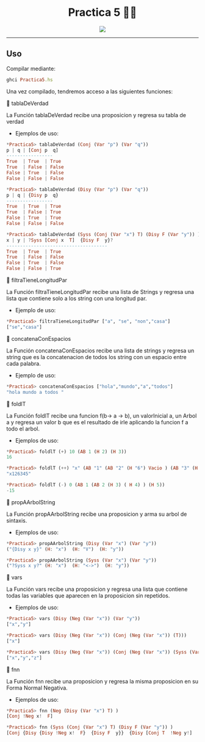 <div align="center">
  
# **Practica 5** 🐯🎳
  

[![](https://media.giphy.com/media/ICOgUNjpvO0PC/giphy.gif)](https://www.youtube.com/watch?v=k6EQAOmJrbw)

</div>
  
---

## **Uso**



Compilar mediante:

```Ruby
ghci Practica5.hs
```

Una vez compilado, tendremos acceso a las siguientes funciones:

📌 tablaDeVerdad

La Función tablaDeVerdad recibe una proposicion y regresa su tabla de verdad
  - Ejemplos de uso:

```Haskell
*Practica5> tablaDeVerdad (Conj (Var "p") (Var "q"))
p | q | [Conj p  q]
-----------------
True  | True  | True
True  | False | False
False | True  | False
False | False | False

*Practica5> tablaDeVerdad (Disy (Var "p") (Var "q"))
p | q | {Disy p  q}
-----------------
True  | True  | True
True  | False | True
False | True  | True
False | False | False

*Practica5> tablaDeVerdad (Syss (Conj (Var "x") T) (Disy F (Var "y")) )
x | y | ?Syss [Conj x  T]  {Disy F  y}?
-------------------------------------
True  | True  | True
True  | False | False
False | True  | False
False | False | True
```

📌 filtraTieneLongitudPar

La Función filtraTieneLongitudPar recibe una lista de Strings y regresa una lista que contiene solo a los string con una longitud par.
  - Ejemplo de uso:

```Haskell
*Practica5> filtraTieneLongitudPar ["a", "se", "non","casa"]
["se","casa"]
```

📌 concatenaConEspacios

La Función concatenaConEspacios recibe una lista de strings y regresa un string que es la concatenacion de todos los string con un espacio entre cada palabra.
  - Ejemplo de uso:

```Haskell
*Practica5> concatenaConEspacios ["hola","mundo","a","todos"]
"hola mundo a todos "
```

📌 foldlT

La Función foldlT recibe una funcion f(b-> a -> b), un valorInicial a, un Arbol a y regresa un
valor b que es el resultado de irle aplicando la funcion f a todo el arbol.
  - Ejemplos de uso:

```Haskell
*Practica5> foldlT (+) 10 (AB 1 (H 2) (H 3))
16

*Practica5> foldlT (++) "x" (AB "1" (AB "2" (H "6") Vacio ) (AB "3" (H "4") (H"5")) )
"x126345"

*Practica5> foldlT (-) 0 (AB 1 (AB 2 (H 3) ( H 4) ) (H 5))
-15
```

📌 propAArbolString

La Función propAArbolString recibe una proposicion y arma su arbol de sintaxis.
  - Ejemplos de uso:

```Haskell
*Practica5> propAArbolString (Disy (Var "x") (Var "y"))
("{Disy x y}" (H: "x")  (H: "V")  (H: "y"))

*Practica5> propAArbolString (Syss (Var "x") (Var "y"))
("?Syss x y?" (H: "x")  (H: "<->")  (H: "y"))
```

📌 vars

La Función vars recibe una proposicion y regresa una lista que contiene todas las variables que aparecen en la proposicion sin repetidos.
  - Ejemplos de uso:

```Haskell
*Practica5> vars (Disy (Neg (Var "x")) (Var "y"))
["x","y"]

*Practica5> vars (Disy (Neg (Var "x")) (Conj (Neg (Var "x")) (T)))
["x"]

*Practica5> vars (Disy (Neg (Var "x")) (Conj (Neg (Var "x")) (Syss (Var "y") (Var"z"))))
["x","y","z"]
```

📌 fnn

La Función fnn recibe una proposicion y regresa la misma proposicion en su Forma Normal Negativa.
  - Ejemplos de uso:

```Haskell
*Practica5> fnn (Neg (Disy (Var "x") T) )
[Conj !Neg x!  F]

*Practica5> fnn (Syss (Conj (Var "x") T) (Disy F (Var "y")) )
[Conj {Disy {Disy !Neg x!  F}  {Disy F  y}}  {Disy [Conj T  !Neg y!]  [Conj x  T]}]
```



